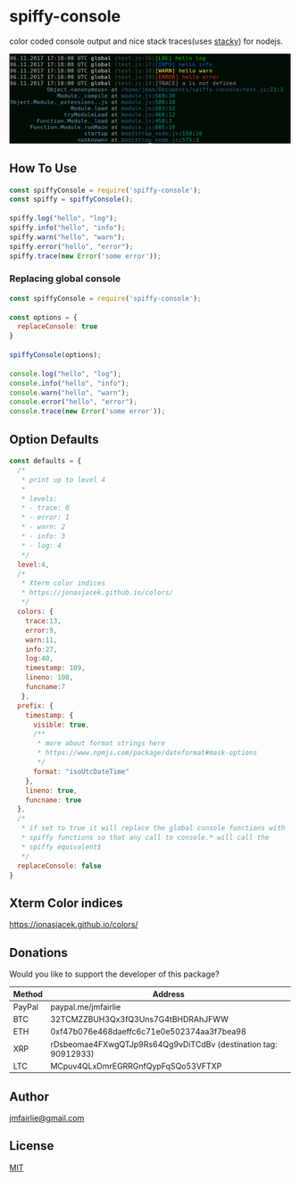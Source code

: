 # spiffy-console
color coded console output and nice stack traces(uses [stacky](https://github.com/PolymerLabs/stacky)) for nodejs. 

![Example Spiffy Console](printscreen.png?raw=true)

## How To Use

```js
const spiffyConsole = require('spiffy-console');
const spiffy = spiffyConsole();

spiffy.log("hello", "log");
spiffy.info("hello", "info");
spiffy.warn("hello", "warn");
spiffy.error("hello", "error");
spiffy.trace(new Error('some error'));
```

### Replacing global console
```js
const spiffyConsole = require('spiffy-console');

const options = {
  replaceConsole: true
}

spiffyConsole(options);

console.log("hello", "log");
console.info("hello", "info");
console.warn("hello", "warn");
console.error("hello", "error");
console.trace(new Error('some error'));
```

## Option Defaults
```js
const defaults = {
  /*
   * print up to level 4
   *
   * levels:
   * - trace: 0
   * - error: 1
   * - warn: 2
   * - info: 3
   * - log: 4
   */
  level:4,
  /*
   * Xterm color indices
   * https://jonasjacek.github.io/colors/
   */
  colors: {
    trace:13,
    error:9,
    warn:11,
    info:27,
    log:40,
    timestamp: 109,
    lineno: 108,
    funcname:7
   },
  prefix: {
    timestamp: {
      visible: true,
      /**
       * more about format strings here
       * https://www.npmjs.com/package/dateformat#mask-options
       */
      format: "isoUtcDateTime"
    },
    lineno: true,
    funcname: true
  },
  /*
   * if set to true it will replace the global console functions with
   * spiffy functions so that any call to console.* will call the
   * spiffy equivalent$
   */
  replaceConsole: false
}

```
## Xterm Color indices
https://jonasjacek.github.io/colors/

## Donations
Would you like to support the developer of this package?

|Method| Address|
| --- | ---------------- |
| PayPal | paypal.me/jmfairlie |
| BTC | 32TCMZZBUH3Qx3fQ3Uns7G4tBHDRAhJFWW |
| ETH | 0xf47b076e468daeffc6c71e0e502374aa3f7bea98 |
| XRP | rDsbeomae4FXwgQTJp9Rs64Qg9vDiTCdBv   (destination tag: 90912933)|
| LTC | MCpuv4QLxDmrEGRRGnfQypFqSQo53VFTXP |

## Author
jmfairlie@gmail.com

## License
[MIT](license)
